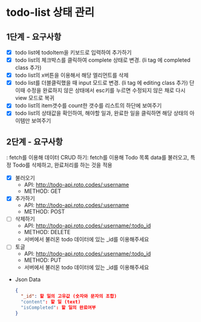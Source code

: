 # todo-list 상태 관리

## 1단계 - 요구사항
 - [x] todo list에 todoItem을 키보드로 입력하여 추가하기
 - [x] todo list의 체크박스를 클릭하여 complete 상태로 변경. (li tag 에 completed class 추가)
 - [x] todo list의 x버튼을 이용해서 해당 엘리먼트를 삭제
 - [x] todo list를 더블클릭했을 때 input 모드로 변경. (li tag 에 editing class 추가) 단 이때 수정을 완료하지 않은 상태에서 esc키를 누르면 수정되지 않은 채로 다시 view 모드로 복귀
 - [x] todo list의 item갯수를 count한 갯수를 리스트의 하단에 보여주기
 - [x] todo list의 상태값을 확인하여, 해야할 일과, 완료한 일을 클릭하면 해당 상태의 아이템만 보여주기

## 2단계 - 요구사항
 : fetch를 이용해 데이터 CRUD 하기: fetch를 이용해 Todo 목록 data를 불러오고, 특정 Todo를 삭제하고, 완료처리를 하는 것을 적용
 - [x] 불러오기
     - API: http://todo-api.roto.codes/:username
     - METHOD: GET
 - [x] 추가하기
     - API: http://todo-api.roto.codes/:username
     - METHOD: POST
 - [ ] 삭제하기
     - API: http://todo-api.roto.codes/:username/:todo_id
     - METHOD: DELETE
     - 서버에서 불러온 todo 데이터에 있는 _id를 이용해주세요
 - [ ] 토글
     - API: http://todo-api.roto.codes/:username/:todo_id
     - METHOD: PUT
     - 서버에서 불러온 todo 데이터에 있는 _id를 이용해주세요
     
 - Json Data
    ```json data
    {
      "_id": 할 일의 고유값 (숫자와 문자의 조합)
      "content": 할 일 (text)
      "isCompleted": 할 일의 완료여부
    }
